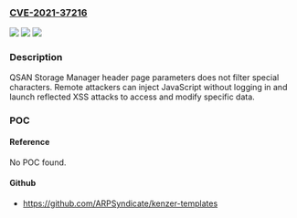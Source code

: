 ### [CVE-2021-37216](https://cve.mitre.org/cgi-bin/cvename.cgi?name=CVE-2021-37216)
![](https://img.shields.io/static/v1?label=Product&message=Storage%20Manager%20XN8024R&color=blue)
![](https://img.shields.io/static/v1?label=Version&message=%3C%3D%203.1.5%20&color=brighgreen)
![](https://img.shields.io/static/v1?label=Vulnerability&message=CWE-79%20Cross-site%20Scripting%20(XSS)&color=brighgreen)

### Description

QSAN Storage Manager header page parameters does not filter special characters. Remote attackers can inject JavaScript without logging in and launch reflected XSS attacks to access and modify specific data.

### POC

#### Reference
No POC found.

#### Github
- https://github.com/ARPSyndicate/kenzer-templates

